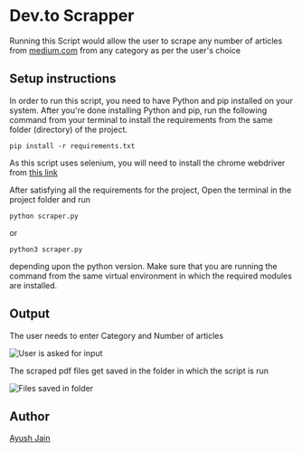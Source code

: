 # Dev.to Scrapper
Running this Script would allow the user to scrape any number of articles from [medium.com](https://medium.com/) from any category as per the user's choice

## Setup instructions
In order to run this script, you need to have Python and pip installed on your system. After you're done installing Python and pip, run the following command from your terminal to install the requirements from the same folder (directory) of the project.
```
pip install -r requirements.txt
```
As this script uses selenium, you will need to install the chrome webdriver from [this link](https://sites.google.com/a/chromium.org/chromedriver/downloads)

After satisfying all the requirements for the project, Open the terminal in the project folder and run
```
python scraper.py
```
or
```
python3 scraper.py
```
depending upon the python version. Make sure that you are running the command from the same virtual environment in which the required modules are installed.

## Output
The user needs to enter Category and Number of articles

![User is asked for input](https://i.postimg.cc/V6ZGDn8V/output1.png)

The scraped pdf files get saved in the folder in which the script is run

![Files saved in folder](https://i.postimg.cc/J7DVS42k/output2.png)

## Author
[Ayush Jain](https://github.com/Ayushjain2205)